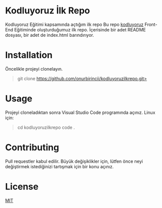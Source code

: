 # Kodluyoruz İlk Repo
Kodluyoruz Eğitimi kapsamında açtığım ilk repo
Bu repo [kodluyoruz](https://kodluyoruz.org/) Front-End Eğitiminde oluşturduğumuz ilk repo. İçerisinde bir adet README dosyası, bir adet de index.html barındırıyor.

# Installation
Öncelikle projeyi clonelayın.
 >git clone https://github.com/onurbirincii/kodluyoruzilkrepo.git>

# Usage
Projeyi cloneladıktan sonra Visual Studio Code programında açınız.
Linux için:
>cd kodluyoruzilkrepo
code .

# Contributing

Pull requestler kabul edilir. Büyük değişiklikler için, lütfen önce neyi değiştirmek istediğinizi tartışmak için bir konu açınız.

# License
[MIT](https://choosealicense.com/licenses/mit/)